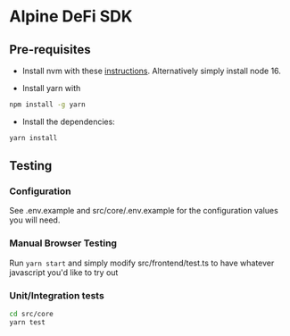 # Alpine DeFi SDK

## Pre-requisites

- Install nvm with these [instructions](https://github.com/nvm-sh/nvm#install--update-script). Alternatively simply install node 16.

- Install yarn with

```sh
npm install -g yarn
```

- Install the dependencies:

```sh
yarn install
```

## Testing

### Configuration

See .env.example and src/core/.env.example for the configuration values you will need.

### Manual Browser Testing

Run `yarn start` and simply modify src/frontend/test.ts to have whatever javascript you'd like to try out

### Unit/Integration tests

```sh
cd src/core
yarn test
```
